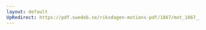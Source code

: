 ```yaml
---
layout: default
UpRedirect: https://pdf.swedeb.se/riksdagen-motions-pdf/1867/mot_1867__ak__00231/mot_1867__ak__00231_001.pdf
---
```

